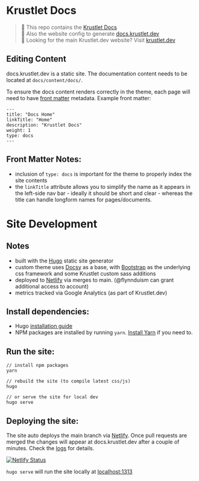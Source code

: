 # Krustlet Docs

> :book: This repo contains the [Krustlet Docs](https://github.com/krustlet/krustlet/tree/main/docs)  
> :ship: Also the website config to generate [docs.krustlet.dev](https://docs.krustlet.dev/)  
> :link: Looking for the main Krustlet.dev website? Visit [krustlet.dev](https://github.com/krustlet/krustlet.dev)  


## Editing Content

docs.krustlet.dev is a static site. The documentation content needs to be located at `docs/content/docs/`.

To ensure the docs content renders correctly in the theme, each page will need to have [front matter](https://gohugo.io/content-management/front-matter/) metadata. Example front matter:

```
---
title: "Docs Home"
linkTitle: "Home"
description: "Krustlet Docs"
weight: 1
type: docs
---
```

## Front Matter Notes:

* inclusion of `type: docs` is important for the theme to properly index the site contents
* the `linkTitle` attribute allows you to simplify the name as it appears in the left-side nav bar - ideally it should be short and clear - whereas the title can handle longform names for pages/documents.


# Site Development

## Notes

* built with the [Hugo](https://gohugo.io/) static site generator
* custom theme uses [Docsy](https://www.docsy.dev/) as a base, with [Bootstrap](https://getbootstrap.com/) as the underlying css framework and some Krustlet custom sass additions
* deployed to [Netlify](https://app.netlify.com/sites/krustlet-docs/deploys) via merges to main. (@flynnduism can grant additional access to account)
* metrics tracked via Google Analytics (as part of Krustlet.dev)

## Install dependencies:

* Hugo [installation guide](https://gohugo.io/getting-started/installing/)  
* NPM packages are installed by running `yarn`. [Install Yarn](https://yarnpkg.com/getting-started/install) if you need to.  

## Run the site:

```
// install npm packages
yarn

// rebuild the site (to compile latest css/js)
hugo

// or serve the site for local dev
hugo serve
```

## Deploying the site:

The site auto deploys the main branch via [Netlify](https://app.netlify.com/sites/krustlet-docs). Once pull requests are merged the changes will appear at docs.krustlet.dev after a couple of minutes. Check the [logs](https://app.netlify.com/sites/krustlet-docs/deploys) for details.

[![Netlify Status](https://api.netlify.com/api/v1/badges/51ec134b-5691-434b-b6d7-f749c07f914d/deploy-status)](https://app.netlify.com/sites/krustlet-docs/deploys)

`hugo serve` will run the site locally at [localhost:1313](http://localhost:1313/)
